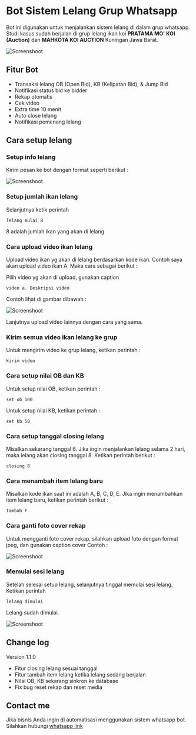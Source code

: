 # Bot Sistem Lelang Grup Whatsapp

Bot ini digunakan untuk menjalankan sistem lelang di dalam grup whatsapp. Studi kasus sudah berjalan di grup lelang ikan koi **PRATAMA MO' KOI (Auction)** dan **MAHKOTA KOI AUCTION** Kuningan Jawa Barat.

![Screenshoot](https://res.cloudinary.com/djlpcw7uf/image/upload/v1684593956/photo_2023-05-20_21-44-13_ygmodw.jpg)

## Fitur Bot

-  Transaksi lelang OB (Open Bid), KB (Kelipatan Bid), & Jump Bid
-  Notifikasi status bid ke bidder
-  Rekap otomatis
-  Cek video
-  Extra time 10 menit
-  Auto close lelang
-  Notifikasi pemenang lelang

## Cara setup lelang

### Setup info lelang

Kirim pesan ke bot dengan format seperti berikut :

![Screenshoot](https://res.cloudinary.com/djlpcw7uf/image/upload/v1684598331/photo_2023-05-20_22-53-41_1_lyqfbb.jpg)

### Setup jumlah ikan lelang

Selanjutnya ketik perintah

```
lelang mulai 8
```

8 adalah jumlah ikan yang akan di lelang

### Cara upload video ikan lelang

Upload video ikan yg akan di lelang berdasarkan kode ikan.
Contoh saya akan upload video ikan A. Maka cara sebagai berikut :

Pilih video yg akan di upload, gunakan caption

```
video a. Deskripsi video
```

Contoh lihat di gambar dibawah :

![Screenshoot](https://res.cloudinary.com/djlpcw7uf/image/upload/v1684598829/photo_2023-05-20_23-06-16_1_frtxwo.jpg)

Lanjutnya upload video lainnya dengan cara yang sama.

### Kirim semua video ikan lelang ke grup

Untuk mengirim video ke grup lelang, ketikan perintah :

```
kirim video
```

### Cara setup nilai OB dan KB

Untuk setup nilai OB, ketikan perintah :

```
set ob 100
```

Untuk setup nilai KB, ketikan perintah :

```
set kb 50
```

### Cara setup tanggal closing lelang

Misalkan sekarang tanggal 6. Jika ingin menjalankan lelang selama 2 hari, maka lelang akan closing tanggal 8. Ketikan perintah berikut :

```
closing 8
```

### Cara menambah item lelang baru

Misalkan kode ikan saat ini adalah A, B, C, D, E. Jika ingin menambahkan item lelang baru, ketikan perintah berikut :

```
Tambah F
```

### Cara ganti foto cover rekap

Untuk mengganti foto cover rekap, silahkan upload foto dengan format jpeg, dan gunakan caption cover
Contoh :

![Screenshoot](https://res.cloudinary.com/djlpcw7uf/image/upload/v1684599316/photo_2023-05-20_23-14-36_1_md09nr.jpg)

### Memulai sesi lelang

Setelah selesai setup lelang, selanjutnya tinggal memulai sesi lelang. Ketikan perintah

```
lelang dimulai
```

Lelang sudah dimulai.

![Screenshoot](https://res.cloudinary.com/djlpcw7uf/image/upload/v1684599483/photo_2023-05-20_23-17-21_nnmhi0.jpg)

## Change log

Version 1.1.0

-  Fitur closing lelang sesuai tanggal
-  Fitur tambah item lelang ketika lelang sedang berjalan
-  Nilai OB, KB sekarang sinkron ke database
-  Fix bug reset rekap dan reset media

## Contact me

Jika bisnis Anda ingin di automatisasi menggunakan sistem whatsapp bot. Silahkan hubungi [whatsapp link](https://bit.ly/438GhSA)
